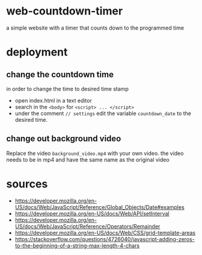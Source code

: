 # web-countdown-timer
a simple website with a timer that counts down to the programmed time

# deployment
## change the countdown time
in order to change the time to desired time stamp
 - open index.html in a text editor
 - search in the `<body>` for `<script> ... </script>`
 - under the comment `// settings` edit the variable `countdown_date` to the desired time.

## change out background video
Replace the video `background_video.mp4` with your own video.
the video needs to be in mp4 and have the same name as the original video

# sources
- https://developer.mozilla.org/en-US/docs/Web/JavaScript/Reference/Global_Objects/Date#examples 
- https://developer.mozilla.org/en-US/docs/Web/API/setInterval 
- https://developer.mozilla.org/en-US/docs/Web/JavaScript/Reference/Operators/Remainder
- https://developer.mozilla.org/en-US/docs/Web/CSS/grid-template-areas
- https://stackoverflow.com/questions/4726040/javascript-adding-zeros-to-the-beginning-of-a-string-max-length-4-chars

